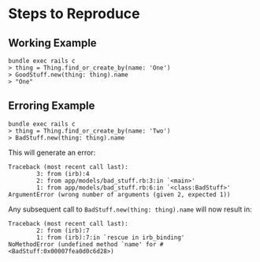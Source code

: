 # Steps to Reproduce

## Working Example

```
bundle exec rails c
> thing = Thing.find_or_create_by(name: 'One')
> GoodStuff.new(thing: thing).name
> "One"
```

## Erroring Example
```
bundle exec rails c
> thing = Thing.find_or_create_by(name: 'Two')
> BadStuff.new(thing: thing).name
```

This will generate an error:

```
Traceback (most recent call last):
        3: from (irb):4
        2: from app/models/bad_stuff.rb:3:in `<main>'
        1: from app/models/bad_stuff.rb:6:in `<class:BadStuff>'
ArgumentError (wrong number of arguments (given 2, expected 1))
```

Any subsequent call to `BadStuff.new(thing: thing).name` will now result in:

```
Traceback (most recent call last):
        2: from (irb):7
        1: from (irb):7:in `rescue in irb_binding'
NoMethodError (undefined method `name' for #<BadStuff:0x00007fea0d0c6d28>)
```
